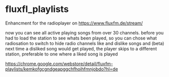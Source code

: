 # fluxfl_playlists
Enhancment for the radioplayer on https://www.fluxfm.de/stream/ 

now you can see all active playing songs from over 30 channels. 
before you had to load the station to see whats been played, 
so you can chose what radiosation to switch to
hide radio channels 
like and dislike songs 
and 
(beta)
next time a disliked song would get played, the player skips to a different station, 
preferable to one where a liked song is played

https://chrome.google.com/webstore/detail/fluxfm-playlists/kemkofgcgndgeapggchfhoihfmnjobdo?hl=de

